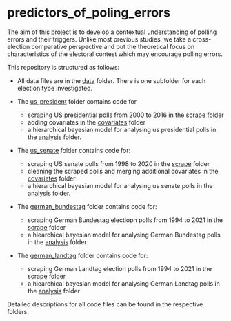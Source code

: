 # predictors_of_poling_errors
The aim of this project is to develop a contextual understanding of polling errors and their triggers. Unlike most previous studies, we take a cross-election comparative perspective and put the theoretical focus on characteristics of the electoral contest which may encourage polling errors.

This repository is structured as follows:

- All data files are in the [data](https://github.com/SinaMaria412/predictors_of_polling_errors/tree/master/data) folder. There is one subfolder for each election type investigated.
- The [us_president](https://github.com/SinaMaria412/predictors_of_polling_errors/tree/master/us_president) folder contains code for
  - scraping US presidential polls from 2000 to 2016 in the [scrape](https://github.com/SinaMaria412/predictors_of_polling_errors/tree/master/us_president/scrape) folder
  - adding covariates in the [covariates](https://github.com/SinaMaria412/predictors_of_polling_errors/tree/master/us_president/covariates) folder
  - a hierarchical bayesian model for analysing us presidential polls in the [analysis](https://github.com/SinaMaria412/predictors_of_polling_errors/tree/master/us_president/analysis) folder.

- The [us_senate](https://github.com/SinaMaria412/predictors_of_polling_errors/tree/master/us_senate) folder contains code for:
  - scraping US senate polls from 1998 to 2020 in the [scrape](https://github.com/SinaMaria412/predictors_of_polling_errors/tree/master/us_senate/scrape) folder
  - cleaning the scraped polls and merging additional covariates in the [covariates](https://github.com/SinaMaria412/predictors_of_polling_errors/tree/master/us_senate/covariates) folder
  - a hierarchical bayesian model for analysing us senate polls in the [analysis](https://github.com/SinaMaria412/predictors_of_polling_errors/tree/master/us_senate/analysis) folder.
  
- The [german_bundestag](https://github.com/SinaMaria412/predictors_of_polling_errors/tree/master/german_bundestag) folder contains code for:
  - scraping German Bundestag electiopn polls from 1994 to 2021 in the [scrape](https://github.com/SinaMaria412/predictors_of_polling_errors/tree/master/german_bundestag/scrape) folder
  - a hiearchical bayesian model for analysing German Bundestag polls in the [analysis](https://github.com/SinaMaria412/predictors_of_polling_errors/tree/master/german_bundestag/analysis) folder

- The [german_landtag](https://github.com/SinaMaria412/predictors_of_polling_errors/tree/master/german_landtag) folder contains code for:
  - scraping German Landtag election polls from 1994 to 2021 in the [scrape](https://github.com/SinaMaria412/predictors_of_polling_errors/tree/master/german_bundestag/scrape) folder
  - a hiearchical bayesian model for analysing German Landtag polls in the [analysis](https://github.com/SinaMaria412/predictors_of_polling_errors/tree/master/german_landtag/analysis) folder

  
Detailed descriptions for all code files can be found in the respective folders. 












